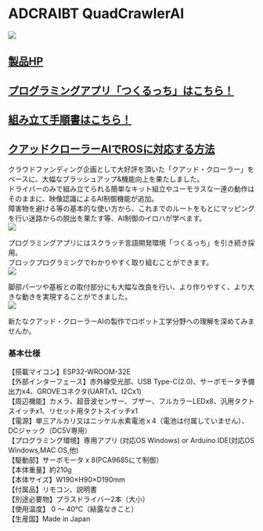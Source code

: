 # ADCRAIBT QuadCrawlerAI
![](https://bit-trade-one.co.jp/wp/wp-content/uploads/2022/02/QCAI-BannerA_Big.jpg)

## [製品HP](https://bit-trade-one.co.jp/adcraibt/)

## [プログラミングアプリ「つくるっち」はこちら！](https://bit-trade-one.github.io/QuadCrawlerAI/docs/app.html)

## [組み立て手順書はこちら！](https://bit-trade-one.co.jp/forUser/QCAI-MANUALWeb.pdf)

## [クアッドクローラーAIでROSに対応する方法](https://github.com/bit-trade-one/QuadCrawlerAI/tree/main/ROS)

クラウドファンディング企画として大好評を頂いた「クアッド・クローラー」をベースに、大幅なブラッシュアップ&機能向上を果たしました。  
ドライバーのみで組み立てられる簡単なキット組立やユーモラスな一連の動作はそのままに、映像認識によるAI制御機能が追加。  
障害物を避ける等の基本的な使い方から、これまでのルートをもとにマッピングを行い迷路からの脱出を果たす等、AI制御のイロハが学べます。  
![](https://lh3.googleusercontent.com/vA3IxZpSWRuS_zrfjPL0U1GzRwLLDKo2ymQXJvCADF70nwuOp1-7WhsVM_Qp6Bp6DWMT3wo2fZlaCF-Zb1STCTjH6qOPmkBjQGndwURLmH_ggcAwF-YnkJm6oR8671HoHtV3lCqd)

プログラミングアプリにはスクラッチ言語開発環境「つくるっち」を引き続き採用。  
ブロックプログラミングでわかりやすく取り組むことができます。  
![](https://lh4.googleusercontent.com/cSIzXje2FJ8FRecDLrMyGaXtlIWVMZ-xeniPRcGcB7ic1AIif_vIrx_fE1W5PnxdoVLxJYu2UY_8gPPBLwbcn-2Fguv_61MoKjuFhitVjfV_HWGUs9iRrTv3qMdJhh8CcMH97YNx)

脚部パーツや基板との取付部分にも大幅な改良を行い、より作りやすく、より大きな動きを実現することができました。  
![](https://lh6.googleusercontent.com/pm5AZH0hC7G6REhd7L3_e-TYA8pBGpnXiEQm9cmZoDGGISx29C1TvmWU01WMYM3nkEfQzeOs0g6G1XwQkKrMfKsUHd4ro45Q8QYfhtJcrRtdHmyxsHWvwadBdCdFrLkYt3nyNF8y)

新たなクアッド・クローラーAIの製作でロボット工学分野への理解を深めてみませんか。  


### 基本仕様

【搭載マイコン】ESP32-WROOM-32E  
【外部インターフェース】赤外線受光部、USB Type-C(2.0)、サーボモータ予備出力x4、GROVEコネクタ(UARTx1、I2Cx1)  
【周辺機能】カメラ、超音波センサー、ブザー、フルカラーLEDx8、汎用タクトスイッチx1、リセット用タクトスイッチx1  
【電源】単三アルカリ又はニッケル水素電池ｘ4（電池は付属していません）、DCジャック（DC5V専用）  
【プログラミング環境】専用アプリ (対応OS Windows) or Arduino IDE(対応OS Windows,MAC OS,他)  
【駆動部】サーボモータ x 8(PCA9685にて制御）  
【本体重量】約210g  
【本体サイズ】W190×H90×D190mm  
【付属品】リモコン、説明書  
【別途必要物】プラスドライバー2本（大小）  
【使用温度】 0 ～ 40℃（結露なきこと）  
【生産国】Made in Japan  
